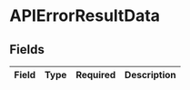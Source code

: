 # APIErrorResultData


## Fields

| Field       | Type        | Required    | Description |
| ----------- | ----------- | ----------- | ----------- |